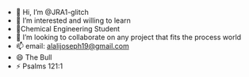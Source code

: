 - 👋 Hi, I’m @JRA1-glitch
- 👀 I’m interested and willing to learn 
- 🌱Chemical Engineering Student
- 💞️ I’m looking to collaborate on any project that fits the process world 
- 📫 email: alalijoseph19@gmail.com
- 😄 The Bull
- ⚡ Psalms 121:1

<!---
JRA1-glitch/JRA1-glitch is a ✨ special ✨ repository because its `README.md` (this file) appears on your GitHub profile.
You can click the Preview link to take a look at your changes.
--->
